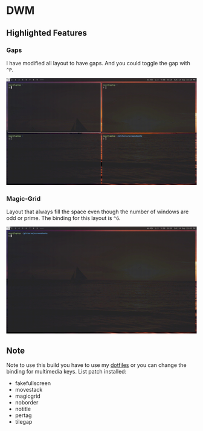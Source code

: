 # DWM
## Highlighted Features
### Gaps
I have modified all layout to have gaps. And you could toggle the gap with `^P`.

![togglegap.gif](togglegap.gif)

### Magic-Grid
Layout that always fill the space even though the number of windows are odd or prime. The binding for this layout is `^G`.

![magicgrid.gif](magicgrid.gif)

## Note
Note to use this build you have to use my [dotfiles](https://github.com/wachd/dotfiles) or you can change the binding for multimedia keys.
List patch installed:
- fakefullscreen
- movestack
- magicgrid
- noborder
- notitle
- pertag
- tilegap
